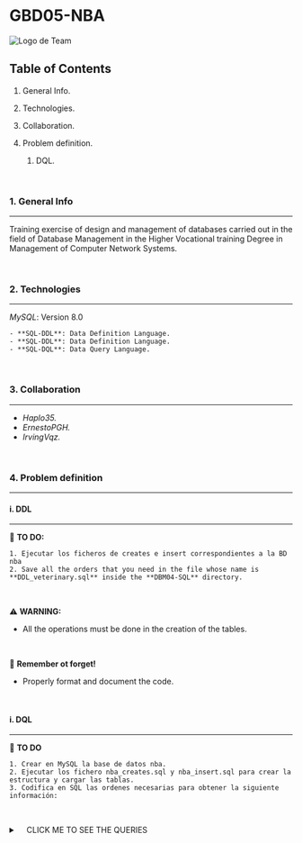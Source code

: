 # GBD05-NBA

![Logo de Team](https://github.com/ana-polo/GBD05-NBA/blob/main/DBM.gif "Team logo")

## Table of Contents

1. General Info.
2. Technologies.
3. Collaboration.
4. Problem definition.

    1. DQL. 

&nbsp;

### 1. General Info

***

Training exercise of design and management of databases carried out in the field of Database Management in the Higher Vocational training Degree in Management of Computer Network Systems.

&nbsp;

### 2. Technologies

***

*MySQL*: Version 8.0

    - **SQL-DDL**: Data Definition Language.
    - **SQL-DDL**: Data Definition Language.
    - **SQL-DQL**: Data Query Language.

&nbsp;

### 3. Collaboration

***

- *Haplo35.*
- *ErnestoPGH.*
- *IrvingVqz.*

&nbsp;

### 4. Problem definition

***

#### i. DDL

***

📝 **TO DO:**

    1. Ejecutar los ficheros de creates e insert correspondientes a la BD nba    
    2. Save all the orders that you need in the file whose name is **DDL_veterinary.sql** inside the **DBM04-SQL** directory.

&nbsp;

⚠️ **WARNING:**

- All the operations must be done in the creation of the tables.

&nbsp;

👀 **Remember ot forget!**

- Properly format and document the code.

&nbsp;

#### i. DQL

***

📝 **TO DO**

    1. Crear en MySQL la base de datos nba.
    2. Ejecutar los fichero nba_creates.sql y nba_insert.sql para crear la estructura y cargar las tablas.
    3. Codifica en SQL las ordenes necesarias para obtener la siguiente información: 

&nbsp;

<details>
    <summary>&nbsp;&nbsp;&nbsp;&nbsp;CLICK ME TO SEE THE QUERIES</summary>

&nbsp;
	
		1. Equipo y ciudad de los jugadores españoles de la NBA.
		2. Equipos cuyo nombre comience por H y termine por S.
		3. Puntos por partido de “Pau Gasol” en toda su carrera.
		4. Equipos pertenecientes a la conferencia oeste ( “West” ).
		5. Jugadores de Arizona que pesen más de 100 kg y midan más de 1,82 m (6 pies).
		6. Puntos pos partido de los jugadores de los “Cavaliers”.
		7. Jugadores cuya tercera letra del nombre sea ‘v’.
		8. Número de jugadores que tienen cada equipo de la conferencia oeste.
		9. Número de jugadores argentinos en la NBA.
		10. Máxima media de puntos de Lebron James en su carrera.
		11. Asistencias por partido de José Calderon en la temporada 07/08.
		12. Puntos por partido de Lebron James en las temporadas del 03/04 al 05/06.
		13. Número de jugadores que tiene cada equipo de la conferencia este ( “East” ).
		14. Tapones por partido de los jugadores de los “Lakers”.
		15. Media de rebotes de los jugadores de la conferencia este.
		16. Rebotes por partido de los jugadores de los equipos de los Angeles.
		17. Número de jugadores que tiene cada equipo de la división North West.
		18. Número de jugadores de España y Francia en la NBA.
		19. Número de pivots, ‘C’, que tiene cada equipo.
		20. ¿Cuánto mide el pivot más alto de la NBA?
		21. Número de jugadores cuyo nombre comienza por ‘Y’
		22. Jugadores que NO metieron ningún punto en alguna temporada.
		23. Número total de jugadores de cada división.
		24. Peso medio en kilos y en libras de los jugadores de los “Raptors”.
		25. Mostrar un listado de jugadores con el formato Nombre( Equipo ) en una sola columna.
		26. Puntuación más baja de un partido de la NBA.
		27. Primeros 10 jugadores ordenados alfabéticamente.
		28. Temporada con más puntos por partido de Kobe Bryant.
		29. Numero de bases ‘G’ que tiene cada equipo de la conferencia este.
		30. Número de equipos de cada conferencia.
		31. Nombre de las divisiones de la conferencia este.
		32. Máximo reboteador de los “Suns”.
		33. Máximo anotador de toda la BD en una temporada.
		34. ¿Cuántas letras tiene el nombre de cada jugador de los “Grizzlies”. (Usar la función LENGTH).
		35. ¿Cuántas letras tiene el equipo con el nombre más largo de la NBA. (Considerar Ciudad y nombre).
                36. Peso medio en kilos y en libras del jugador más alto de la NBA
</details>
